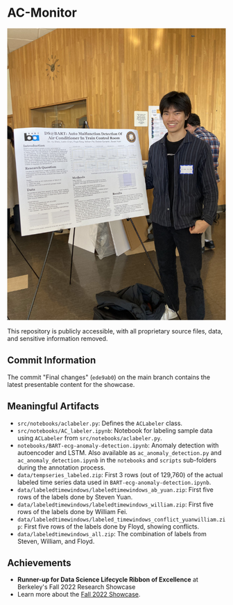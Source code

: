 # AC-Monitor

![Image Alt Text](publish/images/IMG_3022.jpeg)

This repository is publicly accessible, with all proprietary source files, data, and sensitive information removed.

## Commit Information

The commit "Final changes" (`ede9ab0`) on the main branch contains the latest presentable content for the showcase.

## Meaningful Artifacts

- `src/notebooks/aclabeler.py`: Defines the `ACLabeler` class.
- `src/notebooks/AC_labeler.ipynb`: Notebook for labeling sample data using `ACLabeler` from `src/notebooks/aclabeler.py`.
- `notebooks/BART-ecg-anomaly-detection.ipynb`: Anomaly detection with autoencoder and LSTM. Also available as `ac_anomaly_detection.py` and `ac_anomaly_detection.ipynb` in the `notebooks` and `scripts` sub-folders during the annotation process.
- `data/tempseries_labeled.zip`: First 3 rows (out of 129,760) of the actual labeled time series data used in `BART-ecg-anomaly-detection.ipynb`.
- `data/labeledtimewindows/labeledtimewindows_ab_yuan.zip`: First five rows of the labels done by Steven Yuan.
- `data/labeledtimewindows/labeledtimewindows_william.zip`: First five rows of the labels done by William Fei.
- `data/labeledtimewindows/labeled_timewindows_conflict_yuanwilliam.zip`: First five rows of the labels done by Floyd, showing conflicts.
- `data/labeledtimewindows_all.zip`: The combination of labels from Steven, William, and Floyd.

## Achievements

- **Runner-up for Data Science Lifecycle Ribbon of Excellence** at Berkeley's Fall 2022 Research Showcase
- Learn more about the [Fall 2022 Showcase](https://data.berkeley.edu/discovery/semester-overviews/fall-2022-overview).

